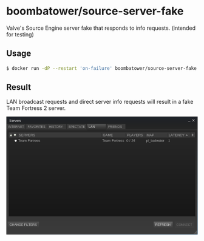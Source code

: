 boombatower/source-server-fake
==============================
Valve's Source Engine server fake that responds to info requests. (intended for testing)

Usage
-----

``` sh
$ docker run -dP --restart 'on-failure' boombatower/source-server-fake
```

Result
------

LAN broadcast requests and direct server info requests will result in a fake Team Fortress 2 server.

![Screenshot of Steam server browser LAN tab](screenshot.png)
